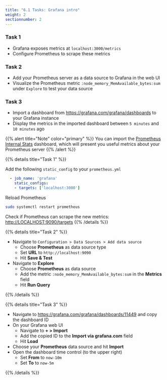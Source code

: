 ```yaml
---
title: "6.1 Tasks: Grafana intro"
weight: 2
sectionnumber: 2
---
```


### Task 1

* Grafana exposes metrics at `localhost:3000/metrics`
* Configure Prometheus to scrape these metrics

### Task 2

* Add your Prometheus server as a data source to Grafana in the web UI
* Visualize the Prometheus metric `:node_memory_MemAvailable_bytes:sum` under `Explore` to test your data source

### Task 3

* Import a dashboard from <https://grafana.com/grafana/dashboards> to your Grafana instance
* Display the metrics in the imported dashboard between `5 minutes` and `10 minutes` ago

{{% alert title="Note" color="primary" %}}
You can import the [Prometheus Internal Stats](https://grafana.com/grafana/dashboards/11449) dashboard, which will present you useful metrics about your Prometheus server
{{% /alert %}}

{{% details title="Task 1" %}}

Add the following `static_config` to your `prometheus.yml`
```yaml
  - job_name: 'grafana'
    static_configs:
    - targets: ['localhost:3000']
```

Reload Prometheus
```bash
sudo systemctl restart prometheus
```

Check if Prometheus can scrape the new metrics: <http://LOCALHOST:9090/targets>
{{% /details %}}

{{% details title="Task 2" %}}

* Navigate to `Configuration > Data Sources > Add data source`
  * Choose **Prometheus** as data source type
  * Set **URL** to `http://localhost:9090`
  * Hit **Save & Test**
* Navigate to **Explore**
  * Choose **Prometheus** as data source
  * Add the metric `:node_memory_MemAvailable_bytes:sum` in the **Metrics** field
  * Hit **Run Query**

{{% /details %}}

{{% details title="Task 3" %}}

* Navigate to <https://grafana.com/grafana/dashboards/11449> and copy the dashboard ID
* On your Grafana web UI
  * Navigate to **+ > Import**
  * Add the copied ID to the **Import via grafana.com** field
  * Hit **Load**
* Choose your **Prometheus** data source and hit **Import**
* Open the dashboard time control (to the upper right)
  * Set **From** to `now-10m`
  * Set **To** to `now-5m`

{{% /details %}}
